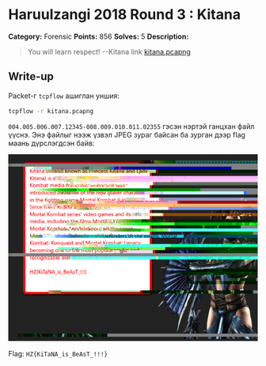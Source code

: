 # Haruulzangi 2018 Round 3 : Kitana

**Category:** Forensic
**Points:** 856
**Solves:** 5
**Description:**

>You will learn respect!
>--Kitana
> link [kitana.pcapng](kitana.pcapng)
## Write-up
Packet-г `tcpflow` ашиглан уншия:
```sh
tcpflow -r kitana.pcapng
```

`004.005.006.007.12345-008.009.010.011.02355` гэсэн нэртэй ганцхан файл үүснэ. Энэ файлыг нээж үзвэл JPEG зураг байсан ба зурган дээр flag маань дүрслэгдсэн байв:

![004.005.006.007.12345-008.009.010.011.02355](004.005.006.007.12345-008.009.010.011.02355?raw=true)

Flag: `HZ{KiTaNA_is_BeAsT_!!!}`
